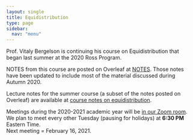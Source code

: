 ```yaml
---
layout: single
title: Equidistribution
type: page
sidebar:
  nav: "menu"
---
```


Prof. Vitaly Bergelson is continuing his course on Equidistribution that began last summer at
the 2020 Ross Program.  

NOTES from this course are posted on Overleaf at [NOTES](https://www.overleaf.com/read/gwnwmsrzqjkm). 
Those notes have been updated to include most of the material discussed during Autumn 2020.  

Lecture notes for the summer course (a subset of the notes posted on Overleaf) are available at
[course notes on equidistribution](./Equidistribution_Notes.pdf). 

Meetings during the 2020-2021 academic year will be 
[in our Zoom room](https://zoom.us/my/rossmath?pwd=R2dSMG1ETDltRVNGT2tvT1hDcEg5dz09).
We plan to meet every other Tuesday (pausing for holidays) at **6:30 PM** Eastern Time.  
Next meeting = February 16, 2021.

